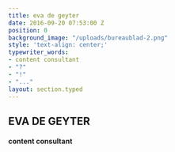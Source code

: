 ```yaml
---
title: eva de geyter
date: 2016-09-20 07:53:00 Z
position: 0
background_image: "/uploads/bureaublad-2.png"
style: 'text-align: center;'
typewriter_words:
- content consultant
- "?"
- "!"
- "..."
layout: section.typed
---
```








## EVA DE GEYTER

#### <span id="typed">content consultant</span>
